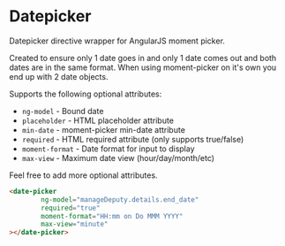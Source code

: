 # Datepicker
Datepicker directive wrapper for AngularJS moment picker.

Created to ensure only 1 date goes in and only 1 date comes out and both dates are in the same format. When using moment-picker on it's own you end up with 2 date objects.

Supports the following optional attributes:
 - `ng-model` - Bound date
 - `placeholder` - HTML placeholder attribute
 - `min-date` - moment-picker min-date attribute
 - `required` - HTML required attribute (only supports true/false)
 - `moment-format` - Date format for input to display
 - `max-view` - Maximum date view (hour/day/month/etc)

Feel free to add more optional attributes.

```html
<date-picker
        ng-model="manageDeputy.details.end_date"
        required="true"
        moment-format="HH:mm on Do MMM YYYY"
        max-view="minute"
></date-picker>
```
